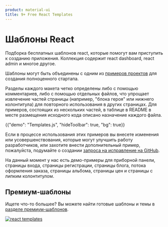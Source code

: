 ```yaml
---
product: material-ui
title: 9+ Free React Templates
---
```


# Шаблоны React <meta data-oversett="" data-original-text="React Templates">

<p class="description">Подборка бесплатных шаблонов react, которые помогут вам приступить к созданию приложения. Коллекция содержит react dashboard, react admin и многое другое.</p>

Шаблоны могут быть объединены с одним из [примеров проектов](https://github.com/mui/material-ui/tree/master/examples) для создания полноценного стартапа.

Разделы каждого макета четко определены либо с помощью комментариев, либо с помощью отдельных файлов, что упрощает извлечение частей страницы (например, "блока героя" или нижнего колонтитула) для повторного использования в других страницах. Для примеров, состоящих из нескольких частей, в таблице в README в месте размещения исходного кода описано назначение каждого файла.

{{"demo": "Templates.js", "hideToolbar": true, "bg": true}}

Если в процессе использования этих примеров вы внесете изменения или усовершенствования, которые могут улучшить работу разработчиков, или захотите внести дополнительный пример, пожалуйста, подумайте о создании [запроса на исправление на GitHub](https://github.com/mui/material-ui/pulls).

На данный момент у нас есть демо-примеры для приборной панели, страницы входа, страницы регистрации, страницы блога, потока оформления заказа, страницы альбома, страницы цен и страницы с липким колонтитулом.

## Премиум-шаблоны <meta data-oversett="" data-original-text="Premium templates">

Ищете что-то большее? Вы можете найти готовые шаблоны и темы в [разделе премиум-шаблонов](https://mui.com/store/?utm_source=docs&utm_medium=referral&utm_campaign=templates-store).

[![react templates](/static/images/themes-light.jpg)](https://mui.com/store/?utm_source=docs&utm_medium=referral&utm_campaign=templates-store)
